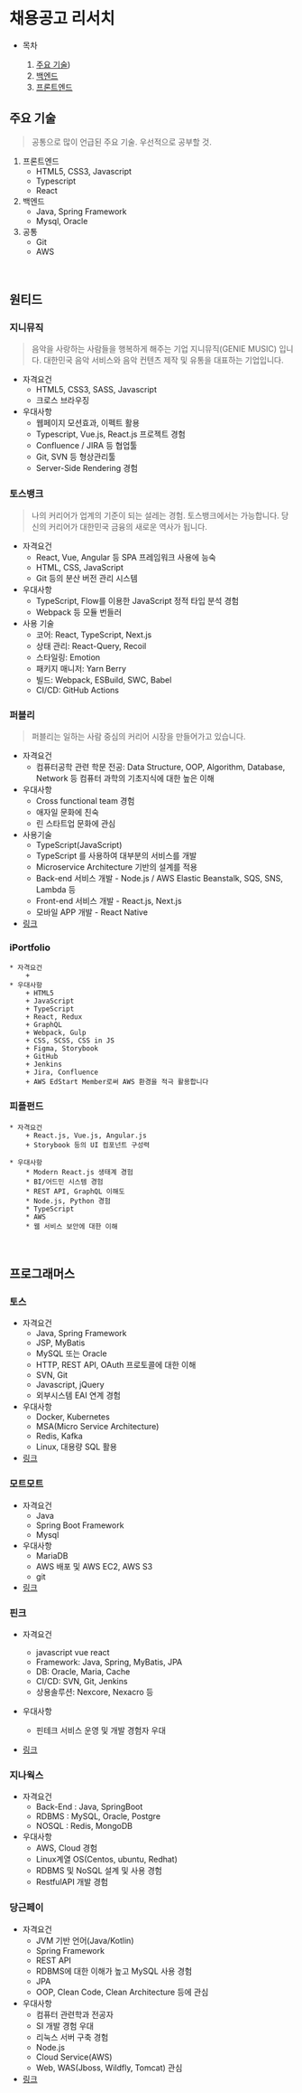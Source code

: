 # 채용공고 리서치
* 목차

    1. [주요 기술](#주요-기술))
    2. [백엔드](#백엔드)
    3. [프론트엔드](#프론트엔드)

## 주요 기술
> 공통으로 많이 언급된 주요 기술. 우선적으로 공부할 것.
1. 프론트엔드
    * HTML5, CSS3, Javascript
    * Typescript
    * React
2. 백엔드
    * Java, Spring Framework
    * Mysql, Oracle
3. 공통
    * Git
    * AWS

<br>

## 원티드
### 지니뮤직

> 음악을 사랑하는 사람들을 행복하게 해주는 기업 지니뮤직(GENIE MUSIC) 입니다. 대한민국 음악 서비스와 음악 컨텐츠 제작 및 유통을 대표하는 기업입니다.

* 자격요건
    + HTML5, CSS3, SASS, Javascript
    + 크로스 브라우징
* 우대사항
    + 웹페이지 모션효과, 이펙트 활용
    + Typescript, Vue.js, React.js 프로젝트 경험
    + Confluence / JIRA 등 협업툴
    +  Git, SVN 등 형상관리툴 
    + Server-Side Rendering 경험

### 토스뱅크

> 나의 커리어가 업계의 기준이 되는 설레는 경험. 토스뱅크에서는 가능합니다. 당신의 커리어가 대한민국 금융의 새로운 역사가 됩니다.

 * 자격요건
    + React, Vue, Angular 등 SPA 프레임워크 사용에 능숙
    + HTML, CSS, JavaScript
    + Git 등의 분산 버전 관리 시스템
* 우대사항
    + TypeScript, Flow를 이용한 JavaScript 정적 타입 분석 경험
    + Webpack 등 모듈 번들러
* 사용 기술
    + 코어: React, TypeScript, Next.js
    + 상태 관리: React-Query, Recoil
    + 스타일링: Emotion
    + 패키지 매니저: Yarn Berry
    + 빌드: Webpack, ESBuild, SWC, Babel
    + CI/CD: GitHub Actions

### 퍼블리

> 퍼블리는 일하는 사람 중심의 커리어 시장을 만들어가고 있습니다.

* 자격요건
    + 컴퓨터공학 관련 학문 전공: Data Structure, OOP, Algorithm, Database, Network 등 컴퓨터 과학의 기초지식에 대한 높은 이해
* 우대사항
    + Cross functional team 경험
    + 애자일 문화에 친숙
    + 린 스타트업 문화에 관심
* 사용기술
    + TypeScript(JavaScript)
    + TypeScript 를 사용하여 대부분의 서비스를 개발
    + Microservice Architecture 기반의 설계를 적용
    + Back-end 서비스 개발 - Node.js / AWS Elastic Beanstalk, SQS, SNS, Lambda 등
    + Front-end 서비스 개발 - React.js, Next.js
    + 모바일 APP 개발 - React Native
* [링크](https://www.wanted.co.kr/company/166)

### iPortfolio
    * 자격요건
        + 
    * 우대사항
        + HTML5
        + JavaScript
        + TypeScript
        + React, Redux
        + GraphQL
        + Webpack, Gulp
        + CSS, SCSS, CSS in JS
        + Figma, Storybook
        + GitHub
        + Jenkins
        + Jira, Confluence
        + AWS EdStart Member로써 AWS 환경을 적극 활용합니다

### 피플펀드
    * 자격요건
        + React.js, Vue.js, Angular.js
        + Storybook 등의 UI 컴포넌트 구성력

    * 우대사항
        * Modern React.js 생태계 경험
        * BI/어드민 시스템 경험
        * REST API, GraphQL 이해도
        * Node.js, Python 경험
        * TypeScript
        * AWS
        * 웹 서비스 보안에 대한 이해

<br>

## 프로그래머스

### 토스
* 자격요건
    - Java, Spring Framework
    - JSP, MyBatis
    - MySQL 또는 Oracle
    - HTTP, REST API, OAuth 프로토콜에 대한 이해
    - SVN, Git
    - Javascript, jQuery
    - 외부시스템 EAI 연계 경험
* 우대사항
    - Docker, Kubernetes
    - MSA(Micro Service Architecture)
    - Redis, Kafka
    - Linux, 대용량 SQL 활용
* [링크](https://programmers.co.kr/job_positions/11369?by_theme=true)

### 모트모트
* 자격요건
    + Java
    + Spring Boot Framework
    + Mysql
* 우대사항
    + MariaDB
    + AWS 배포 및 AWS EC2, AWS S3
    + git
* [링크](https://programmers.co.kr/job_positions/10004?by_theme=true)

### 핀크
* 자격요건 
    - javascript vue react
    - Framework: Java, Spring, MyBatis, JPA
    - DB: Oracle, Maria, Cache
    - CI/CD: SVN, Git, Jenkins
    - 상용솔루션: Nexcore, Nexacro 등

* 우대사항
    - 핀테크 서비스 운영 및 개발 경험자 우대
* [링크](https://programmers.co.kr/job_positions/8883?by_theme=true)

### 지나웍스
* 자격요건
    - Back-End : Java, SpringBoot
    - RDBMS : MySQL, Oracle, Postgre
    - NOSQL : Redis, MongoDB
* 우대사항
    - AWS, Cloud 경험
    - Linux계열 OS(Centos, ubuntu, Redhat)
    - RDBMS 및 NoSQL 설계 및 사용 경험
    - RestfulAPI 개발 경험

### 당근페이
* 자격요건
    - JVM 기반 언어(Java/Kotlin)
    - Spring Framework
    - REST API
    - RDBMS에 대한 이해가 높고 MySQL 사용 경험
    - JPA
    - OOP, Clean Code, Clean Architecture 등에 관심
* 우대사항
    + 컴퓨터 관련학과 전공자
    + SI 개발 경험 우대
    + 리눅스 서버 구축 경험
    + Node.js
    + Cloud Service(AWS)
    + Web, WAS(Jboss, Wildfly, Tomcat) 관심
* [링크](https://programmers.co.kr/job_positions/11664?by_theme=true)

